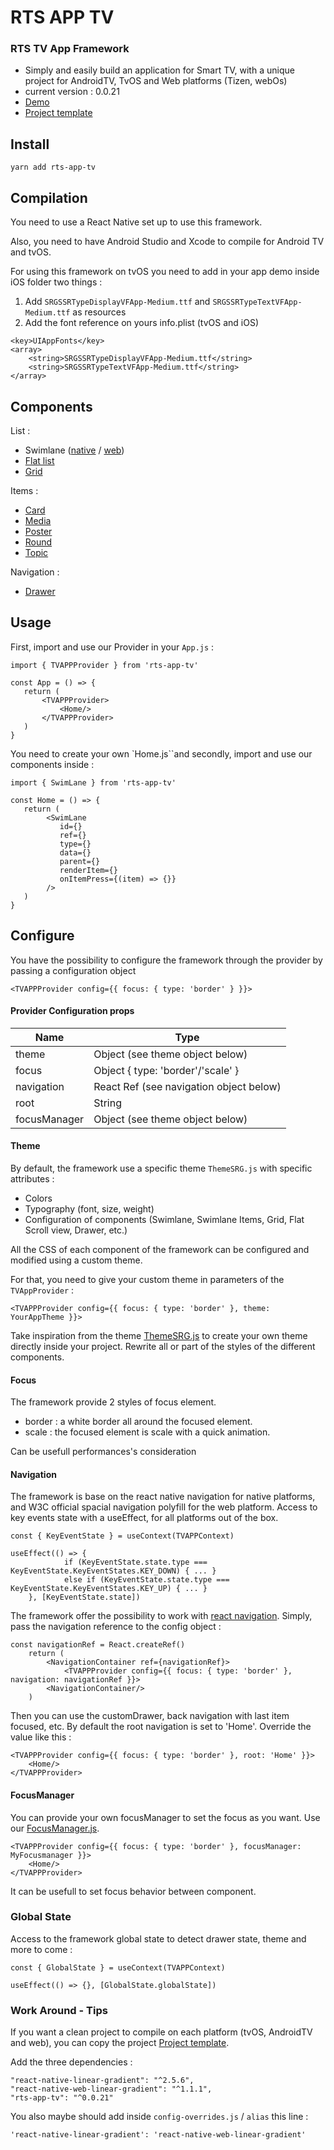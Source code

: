 # RTS APP TV #


### RTS TV App Framework ###
* Simply and easily build an application for Smart TV, with a unique project for AndroidTV, TvOS and Web platforms (Tizen, webOs)
* current version : 0.0.21
* [Demo](https://bitbucket.org/rtsmb/rts-app-tv-demo)
* [Project template](https://bitbucket.org/rtsmb/rts-app-tv_template/src/master/)


## Install ##
```
yarn add rts-app-tv
```


## Compilation ##

You need to use a React Native set up to use this framework.

Also, you need to have Android Studio and Xcode to compile for Android TV and tvOS.

For using this framework on tvOS you need to add in your app demo inside iOS folder two things :

1. Add `SRGSSRTypeDisplayVFApp-Medium.ttf` and `SRGSSRTypeTextVFApp-Medium.ttf` as resources
2. Add the font reference on yours info.plist (tvOS and iOS)

```	
<key>UIAppFonts</key>
<array>
    <string>SRGSSRTypeDisplayVFApp-Medium.ttf</string>
    <string>SRGSSRTypeTextVFApp-Medium.ttf</string>
</array>
```


## Components ##
List : 

- Swimlane ([native](https://bitbucket.org/rtsmb/rts-app-tv/src/develop/src/lib/SwimLane/SwimLane.js) / [web](https://bitbucket.org/rtsmb/rts-app-tv/src/develop/src/lib/SwimLane/SwimLane.web.js))
- [Flat list](https://bitbucket.org/rtsmb/rts-app-tv/src/develop/src/lib/FlatScrollView/FlatScrollView.js)
- [Grid](https://bitbucket.org/rtsmb/rts-app-tv/src/develop/src/lib/GridScrollView/GridScrollView.js)

Items :

- [Card](https://bitbucket.org/rtsmb/rts-app-tv/src/develop/src/lib/items/CardItem.js)
- [Media](https://bitbucket.org/rtsmb/rts-app-tv/src/develop/src/lib/items/MediaItem.js)
- [Poster](https://bitbucket.org/rtsmb/rts-app-tv/src/develop/src/lib/items/PosterItem.js)
- [Round](https://bitbucket.org/rtsmb/rts-app-tv/src/develop/src/lib/items/RoundItem.js)
- [Topic](https://bitbucket.org/rtsmb/rts-app-tv/src/develop/src/lib/items/TopicItem.js)

Navigation :

- [Drawer](https://bitbucket.org/rtsmb/rts-app-tv/src/develop/src/lib/CustomDrawer/CustomDrawer.js)


## Usage ##

First, import and use our Provider in your `App.js` :
```
import { TVAPPProvider } from 'rts-app-tv'

const App = () => {
   return (
       <TVAPPProvider>
           <Home/>
       </TVAPPProvider>
   )
}
```

You need to create your own `Home.js``and secondly, import and use our components inside :
```
import { SwimLane } from 'rts-app-tv'

const Home = () => {
   return (
        <SwimLane
           id={}
           ref={}
           type={}
           data={}
           parent={}
           renderItem={}
           onItemPress={(item) => {}}
        />
   )
}
```


## Configure ##
You have the possibility to configure the framework through the provider by passing a configuration object 
```
<TVAPPProvider config={{ focus: { type: 'border' } }}>
```
#### Provider Configuration props ####

| Name        | Type      
| ----------- | -----------      
| theme       | Object (see theme object below)
| focus       | Object { type: 'border'/'scale' }        
| navigation  | React Ref  (see navigation object below) 
| root       | String     
| focusManager       | Object (see theme object below)     

#### Theme ####
By default, the framework use a specific theme `ThemeSRG.js` with specific attributes :
- Colors
- Typography (font, size, weight)
- Configuration of components (Swimlane, Swimlane Items, Grid, Flat Scroll view, Drawer, etc.)

All the CSS of each component of the framework can be configured and modified using a custom theme.

For that, you need to give your custom theme in parameters of the `TVAppProvider` :
```
<TVAPPProvider config={{ focus: { type: 'border' }, theme: YourAppTheme }}>
```

Take inspiration from the theme [ThemeSRG.js](https://bitbucket.org/rtsmb/rts-app-tv/src/develop/src/lib/theme/ThemeSRG.js) to create your own theme directly inside your project.  Rewrite all or part of the styles of the different components.

#### Focus ####
The framework provide 2 styles of focus element.
- border : a white border all around the focused element.
- scale : the focused element is scale with a quick animation.

Can be usefull performances's consideration

#### Navigation ####
The framework is base on the react native navigation for native platforms, and W3C official spacial navigation polyfill for the web platform.
Access to key events state with a useEffect, for all platforms out of the box.
```
const { KeyEventState } = useContext(TVAPPContext)

useEffect(() => {
            if (KeyEventState.state.type === KeyEventState.KeyEventStates.KEY_DOWN) { ... }
            else if (KeyEventState.state.type === KeyEventState.KeyEventStates.KEY_UP) { ... }
    }, [KeyEventState.state])
```

The framework offer the possibility to work with [react navigation](https://reactnavigation.org/). 
Simply, pass the navigation reference to the config object :
```
const navigationRef = React.createRef()
    return (
        <NavigationContainer ref={navigationRef}>
            <TVAPPProvider config={{ focus: { type: 'border' }, navigation: navigationRef }}>
        <NavigationContainer/>
    )
```
Then you can use the customDrawer, back navigation with last item focused, etc.
By default the root navigation is set to 'Home'. Override the value like this : 
```
<TVAPPProvider config={{ focus: { type: 'border' }, root: 'Home' }}>
    <Home/>
</TVAPPProvider>
```

#### FocusManager ####
You can provide your own focusManager to set the focus as you want.
Use our [FocusManager.js](https://bitbucket.org/rtsmb/rts-app-tv/src/develop/src/lib/managers/FocusManager.js).

```
<TVAPPProvider config={{ focus: { type: 'border' }, focusManager: MyFocusmanager }}>
    <Home/>
</TVAPPProvider>
```
It can be usefull to set focus behavior between component.


### Global State ###
Access to the framework global state to detect drawer state, theme and more to come :
```
const { GlobalState } = useContext(TVAPPContext)

useEffect(() => {}, [GlobalState.globalState])
```


### Work Around - Tips ###
If you want a clean project to compile on each platform (tvOS, AndroidTV and web), you can copy the project [Project template](https://bitbucket.org/rtsmb/rts-app-tv_template/src/master/).

Add the three dependencies :

```
"react-native-linear-gradient": "^2.5.6",
"react-native-web-linear-gradient": "^1.1.1",
"rts-app-tv": "^0.0.21"
```

You also maybe should add inside `config-overrides.js` / `alias` this line : 

`'react-native-linear-gradient': 'react-native-web-linear-gradient'`



  





 
